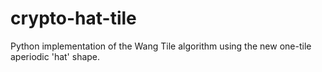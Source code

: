 # crypto-hat-tile
Python implementation of the Wang Tile algorithm using the new one-tile aperiodic 'hat' shape.
